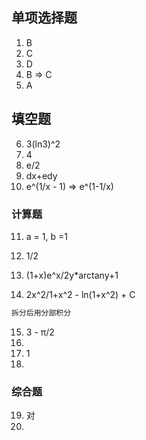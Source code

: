 ## 单项选择题

1. B
2. C
3. D
4. B => C
5. A

## 填空题

6. 3(ln3)^2
7. 4
8. e/2
9. dx+edy
10. e^(1/x - 1) => e^(1-1/x)

### 计算题

11. a = 1, b =1
12. 1/2
13. (1+x)e^x/2y\*arctany+1

14. 2x^2/1+x^2 - ln(1+x^2) + C

```c
拆分后用分部积分
```

15. 3 - π/2
16.
17. 1
18.

### 综合题

19. 对
20.
